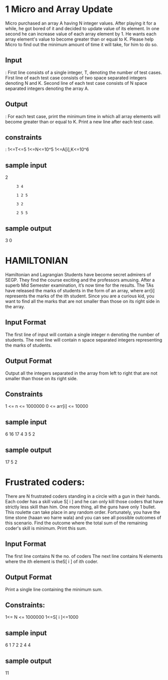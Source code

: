 

# 1 Micro and Array Update
 Micro purchased an array A having N integer values. After playing it for a while, he got bored of it and decided to update value of its element. In one second he can increase value of each array element by 1. He wants each array element's value to become greater than or equal to K. Please help Micro to find out the minimum amount of time it will take, for him to do so.


<h2>Input</h2>:
First line consists of a single integer, T, denoting the number of test cases. First line of each test case consists of two space separated integers denoting N and K. Second line of each test case consists of N space separated integers denoting the array A. 


<h2>Output</h2>:
For each test case, print the minimum time in which all array elements will become greater than or equal to K. Print a new line after each test case. 


<h2>constraints</h2>:
              1<=T<=5
              1<=N<=10^5
              1<=A[i],K<=10^6
 <h2>sample input</h2>
         2
         
         3 4
         
         1 2 5
         
         3 2
         
         2 5 5
         
 <h2>sample output</h2>
 3
 0
 
# HAMILTONIAN 

Hamiltonian and Lagrangian Students have become secret admirers of SEGP. They find the course exciting and the professors amusing. After a superb Mid Semester examination, it’s now time for the results. The TAs have released the marks of students in the form of an array, where arr[i] represents the marks of the ith student. 
Since you are a curious kid, you want to find all the marks that are not smaller than those on its right side in the array.

<h2>Input Format</h2>
The first line of input will contain a single integer n denoting the number of students. The next line will contain n space separated integers representing the marks of students. 

<h2>Output Format</h2>
Output all the integers separated in the array from left to right that are not smaller than those on its right side. 

<h2>Constraints</h2>
            1 <= n <= 1000000 
            0 <= arr[i] <= 10000 
        
 <h2>sample input</h2>
          6
          16 17 4 3 5 2
  <h2>sample output</h2> 
  17 5 2
          
     
            
            
#  Frustrated coders:

There are N frustrated coders standing in a circle with a gun in their hands. Each coder has a skill value S[ i ] and he can only kill those coders that have strictly less skill than him. One more thing, all the guns have only 1 bullet. This roulette can take place in any random order. Fortunately, you have the time stone (haaan wo harre wala) and you can see all possible outcomes of this scenario. Find the outcome where the total sum of the remaining coder's skill is minimum. Print this sum. 

<h2>Input Format</h2>
The first line contains N the no. of coders The next line contains N elements where the ith element is theS[ i ] of ith coder.
 
<h2>Output Format</h2>
Print a single line containing the minimum sum.
 
<h2>Constraints:</h2>
             1<= N <= 1000000 
            1<=S[ i ]<=1000 
            
  <h2>sample input</h2>    
  6
  1 7 2 2 4 4
  
   <h2>sample output</h2>
   11
